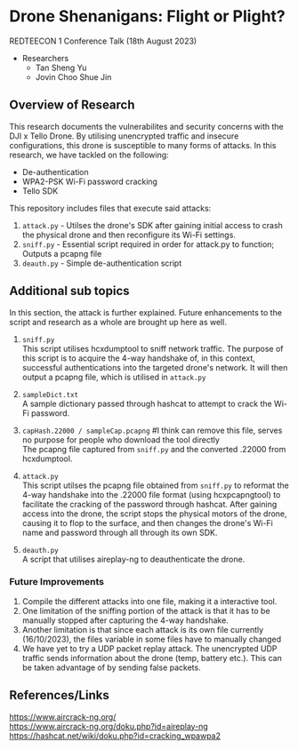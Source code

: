 # Drone Shenanigans: Flight or Plight?
REDTEECON 1 Conference Talk (18th August 2023)
- Researchers
  - Tan Sheng Yu
  - Jovin Choo Shue Jin
 
## Overview of Research
This research documents the vulnerabilites and security concerns with the DJI x Tello Drone. By utilising unencrypted traffic and insecure configurations, this drone is susceptible to many forms of attacks. In this research, we have tackled on the following:
  - De-authentication
  - WPA2-PSK Wi-Fi password cracking
  - Tello SDK

This repository includes files that execute said attacks:
 1) ```attack.py``` - Utilses the drone's SDK after gaining initial access to crash the physical drone and then reconfigure its Wi-Fi settings.
 2) ```sniff.py``` - Essential script required in order for attack.py to function; Outputs a pcapng file
 3) ```deauth.py``` - Simple de-authentication script

## Additional sub topics
In this section, the attack is further explained. Future enhancements to the script and research as a whole are brought up here as well.

1) ```sniff.py``` <br>
This script utilises hcxdumptool to sniff network traffic. The purpose of this script is to acquire the 4-way handshake of, in this context, successful authentications into the targeted drone's network. It will then output a pcapng file, which is utilised in ```attack.py```

2) ```sampleDict.txt``` <br>
A sample dictionary passed through hashcat to attempt to crack the Wi-Fi password.

3) ```capHash.22000 / sampleCap.pcapng``` #I think can remove this file, serves no purpose for people who download the tool directly <br>
The pcapng file captured from ```sniff.py``` and the converted .22000 from hcxdumptool.

4) ```attack.py``` <br>
This script utilses the pcapng file obtained from ```sniff.py``` to reformat the 4-way handshake into the .22000 file format (using hcxpcapngtool) to facilitate the cracking of the password through hashcat.
After gaining access into the drone, the script stops the physical motors of the drone, causing it to flop to the surface, and then changes the drone's Wi-Fi name and password through all through its own SDK.

5) ```deauth.py``` <br>
A script that utilises aireplay-ng to deauthenticate the drone.

### Future Improvements
1) Compile the different attacks into one file, making it a interactive tool.
2) One limitation of the sniffing portion of the attack is that it has to be manually stopped after capturing the 4-way handshake.
3) Another limitation is that since each attack is its own file currently (16/10/2023), the files variable in some files have to manually changed
4) We have yet to try a UDP packet replay attack. The unencrypted UDP traffic sends information about the drone (temp, battery etc.). This can be taken advantage of by sending false packets. 


## References/Links
https://www.aircrack-ng.org/ <br>
https://www.aircrack-ng.org/doku.php?id=aireplay-ng <br>
https://hashcat.net/wiki/doku.php?id=cracking_wpawpa2

